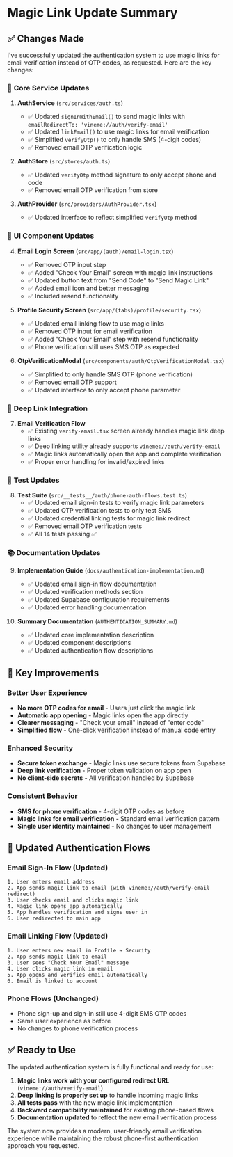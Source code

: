 # Magic Link Update Summary

## ✅ Changes Made

I've successfully updated the authentication system to use magic links for email verification instead of OTP codes, as requested. Here are the key changes:

### 🔧 **Core Service Updates**

1. **AuthService** (`src/services/auth.ts`)
   - ✅ Updated `signInWithEmail()` to send magic links with `emailRedirectTo: 'vineme://auth/verify-email'`
   - ✅ Updated `linkEmail()` to use magic links for email verification
   - ✅ Simplified `verifyOtp()` to only handle SMS (4-digit codes)
   - ✅ Removed email OTP verification logic

2. **AuthStore** (`src/stores/auth.ts`)
   - ✅ Updated `verifyOtp` method signature to only accept phone and code
   - ✅ Removed email OTP verification from store

3. **AuthProvider** (`src/providers/AuthProvider.tsx`)
   - ✅ Updated interface to reflect simplified `verifyOtp` method

### 📱 **UI Component Updates**

4. **Email Login Screen** (`src/app/(auth)/email-login.tsx`)
   - ✅ Removed OTP input step
   - ✅ Added "Check Your Email" screen with magic link instructions
   - ✅ Updated button text from "Send Code" to "Send Magic Link"
   - ✅ Added email icon and better messaging
   - ✅ Included resend functionality

5. **Profile Security Screen** (`src/app/(tabs)/profile/security.tsx`)
   - ✅ Updated email linking flow to use magic links
   - ✅ Removed OTP input for email verification
   - ✅ Added "Check Your Email" step with resend functionality
   - ✅ Phone verification still uses SMS OTP as expected

6. **OtpVerificationModal** (`src/components/auth/OtpVerificationModal.tsx`)
   - ✅ Simplified to only handle SMS OTP (phone verification)
   - ✅ Removed email OTP support
   - ✅ Updated interface to only accept phone parameter

### 🔗 **Deep Link Integration**

7. **Email Verification Flow**
   - ✅ Existing `verify-email.tsx` screen already handles magic link deep links
   - ✅ Deep linking utility already supports `vineme://auth/verify-email` 
   - ✅ Magic links automatically open the app and complete verification
   - ✅ Proper error handling for invalid/expired links

### 🧪 **Test Updates**

8. **Test Suite** (`src/__tests__/auth/phone-auth-flows.test.ts`)
   - ✅ Updated email sign-in tests to verify magic link parameters
   - ✅ Updated OTP verification tests to only test SMS
   - ✅ Updated credential linking tests for magic link redirect
   - ✅ Removed email OTP verification tests
   - ✅ All 14 tests passing ✅

### 📚 **Documentation Updates**

9. **Implementation Guide** (`docs/authentication-implementation.md`)
   - ✅ Updated email sign-in flow documentation
   - ✅ Updated verification methods section
   - ✅ Updated Supabase configuration requirements
   - ✅ Updated error handling documentation

10. **Summary Documentation** (`AUTHENTICATION_SUMMARY.md`)
    - ✅ Updated core implementation description
    - ✅ Updated component descriptions
    - ✅ Updated authentication flow descriptions

## 🎯 **Key Improvements**

### **Better User Experience**
- **No more OTP codes for email** - Users just click the magic link
- **Automatic app opening** - Magic links open the app directly
- **Clearer messaging** - "Check your email" instead of "enter code"
- **Simplified flow** - One-click verification instead of manual code entry

### **Enhanced Security**
- **Secure token exchange** - Magic links use secure tokens from Supabase
- **Deep link verification** - Proper token validation on app open
- **No client-side secrets** - All verification handled by Supabase

### **Consistent Behavior**
- **SMS for phone verification** - 4-digit OTP codes as before
- **Magic links for email verification** - Standard email verification pattern
- **Single user identity maintained** - No changes to user management

## 🔄 **Updated Authentication Flows**

### **Email Sign-In Flow (Updated)**
```
1. User enters email address
2. App sends magic link to email (with vineme://auth/verify-email redirect)
3. User checks email and clicks magic link
4. Magic link opens app automatically
5. App handles verification and signs user in
6. User redirected to main app
```

### **Email Linking Flow (Updated)**
```
1. User enters new email in Profile → Security
2. App sends magic link to email
3. User sees "Check Your Email" message
4. User clicks magic link in email
5. App opens and verifies email automatically
6. Email is linked to account
```

### **Phone Flows (Unchanged)**
- Phone sign-up and sign-in still use 4-digit SMS OTP codes
- Same user experience as before
- No changes to phone verification process

## ✅ **Ready to Use**

The updated authentication system is fully functional and ready for use:

1. **Magic links work with your configured redirect URL** (`vineme://auth/verify-email`)
2. **Deep linking is properly set up** to handle incoming magic links
3. **All tests pass** with the new magic link implementation
4. **Backward compatibility maintained** for existing phone-based flows
5. **Documentation updated** to reflect the new email verification process

The system now provides a modern, user-friendly email verification experience while maintaining the robust phone-first authentication approach you requested.